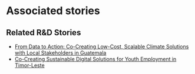 # Associated stories

<!-- !!DO NOT REMOVE!! start autogenerated hyperlinks -->
## Related R&D Stories
- [From Data to Action: Co-Creating Low-Cost, Scalable Climate Solutions with Local Stakeholders in Guatemala](/RnD-Archive/stories/?doc=Explorers_GTM)
- [Co-Creating Sustainable Digital Solutions for Youth Employment in Timor-Leste](/RnD-Archive/stories/?doc=Explorers_TLS)
<!-- !!DO NOT REMOVE!! end autogenerated hyperlinks -->